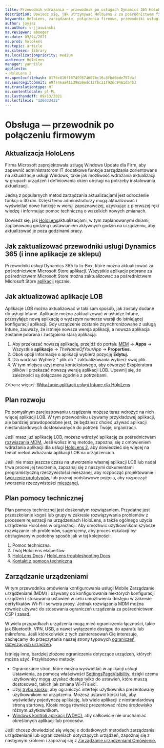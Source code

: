 ```yaml
---
title: Przewodnik wdrażania — przewodnik po usługach Dynamics 365 HoloLens 2 połączonych firmowo — obsługa
description: Dowiedz się, jak utrzymywać HoloLens 2 za pośrednictwem firmowej sieci połączonej za pomocą przewodników usługi Dynamics 365.
keywords: HoloLens, zarządzanie, połączenia firmowe, przewodniki usługi Dynamics 365, AAD, Azure AD, MDM, Mobile Zarządzanie urządzeniami
author: joyjaz
ms.author: v-jjaswinski
ms.reviewer: aboeger
ms.date: 03/24/2021
ms.prod: hololens
ms.topic: article
ms.sitesec: library
ms.localizationpriority: medium
audience: HoloLens
manager: yannisle
appliesto:
- HoloLens 2
ms.openlocfilehash: 0176e816f167499574607bc16c8fbd6bde757daf
ms.sourcegitcommit: e9f746aa41139859edc12fbc21f926c9461da4b3
ms.translationtype: MT
ms.contentlocale: pl-PL
ms.lasthandoff: 09/13/2021
ms.locfileid: "126033432"
---
```

# <a name="maintain---corporate-connected-guide"></a>Obsługa — przewodnik po połączeniu firmowym

## <a name="update-hololens"></a>Aktualizacja HoloLens

Firma Microsoft zaprojektowała usługę Windows Update dla Firm, aby zapewnić administratorom IT dodatkowe funkcje zarządzania zorientowane na aktualizacje usługi Windows, takie jak możliwość wdrażania aktualizacji w grupach urządzeń i definiowania okien obsługi na potrzeby instalowania aktualizacji.

Jedną z popularnych metod zarządzania aktualizacjami jest odroczenie funkcji o 30 dni. Dzięki temu administratorzy mogą aktualizować i wyświetlać nowe funkcje w wersji zapoznawczej, uzyskując z pierwszej ręki wiedzę i informując pomoc techniczną o wszelkich nowych zmianach.

Dowiedz się, jak [HoloLens](/hololens/hololens-updates)aktualizacjami, w tym zaplanowanymi dniami, zaplanowaną godziną i ustawianiem aktywnych godzin na urządzeniu, aby aktualizować je poza godzinami pracy.

## <a name="how-to-update-dynamics-365-guides-and-other-store-apps"></a>Jak zaktualizować przewodniki usługi Dynamics 365 (i inne aplikacje ze sklepu)

Przewodniki usługi Dynamics 365 to In-Box, które można aktualizować za pośrednictwem Microsoft Store aplikacji. Wszystkie aplikacje pobrane za pośrednictwem Microsoft Store można zaktualizować za pośrednictwem Microsoft Store [aplikacji](/hololens/holographic-store-apps#update-apps) ręcznie.

## <a name="how-to-update-lob-apps"></a>Jak aktualizować aplikacje LOB

Aplikacje LOB można aktualizować w taki sam sposób, jak zostały dodane do usługi Intune. Aplikacje można zaktualizować w usłudze Intune, przesyłając nową aplikację o wyższym numerze wersji do istniejącej konfiguracji aplikacji. Gdy urządzenie zostanie zsynchronizowane z usługą Intune, zauważy, że istnieje nowsza wersja aplikacji, a nowsza aplikacja zostanie pobrana i zastąpiona starą aplikacją.

1. Aby przekazać nowszą aplikację, przejdź do portalu [MEM](https://endpoint.microsoft.com/#home)  ->  **Apps** -> Wszystkie **aplikacje**  ->  *TheNameOfYourApp*  ->  **Properties.**
2. Obok opcji Informacje o aplikacji wybierz pozycję **Edytuj.**
3. Dla wartości Wybierz &quot; plik do &quot; zaktualizowania wybierz swój plik.
4. W tym miejscu użyj menu kontekstowego, aby otworzyć Eksploratora plików i przekazać nowszą wersję aplikacji LOB. Upewnij się, że zależności są dołączane zgodnie z potrzebami.

Zobacz więcej: [Wdrażanie aplikacji usługi Intune dla HoloLens](/hololens/app-deploy-intune)

## <a name="development-plan"></a>Plan rozwoju

Po pomyślnym zarejestrowaniu urządzenia możesz teraz wdrożyć na nich więcej aplikacji LOB. W tym przewodniku używamy przykładowej aplikacji, ale bardziej prawdopodobne jest, że będziesz chcieć używać aplikacji niestandardowych dostosowanych do potrzeb Twojej organizacji.

Jeśli masz już aplikację LOB, możesz wdrożyć aplikację za pośrednictwem [rozwiązania MDM.](/hololens/app-deploy-intune) Jeśli wolisz inną metodę, zapoznaj się z omówieniem wdrażania aplikacji dla usługi [HoloLens 2,](/hololens/app-deploy-overview) aby dowiedzieć się więcej na temat metod wdrażania aplikacji LOB na urządzeniach.

Jeśli nie masz jeszcze czasu na utworzenie własnej aplikacji LOB lub nadal trwa proces jej tworzenia, zapoznaj się z naszymi dokumentami programistyczną rzeczywistości mieszanej, aby rozpocząć projektowanie i [tworzenie prototypów,](/windows/mixed-reality/design/design) lub poznaj podstawowe pojęcia, aby rozpocząć tworzenie rzeczywistości [mieszanej.](/windows/mixed-reality/discover/get-started-with-mr)

## <a name="support-plan"></a>Plan pomocy technicznej

Plan pomocy technicznej jest doskonałym rozwiązaniem. Przydatne jest przeszkolenie kogoś lub grupy w zakresie rozwiązywania problemów z procesem rejestracji na urządzeniach HoloLens, a także ogólnego użycia urządzenia HoloLens w organizacji. Aby umożliwić użytkownikom szybsze rozwiązanie ich problemów, sugerujemy, aby proces eskalacji był obsługiwany w podobny sposób jak w tej kolejności:

1. Pomoc techniczna.
2. Twój HoloLens ekspertów
3. [HoloLens Docs](/hololens/)  /  [HoloLens troubleshooting Docs](/hololens/hololens-troubleshooting)
4. [Kontakt z pomocą techniczną](https://support.serviceshub.microsoft.com/supportforbusiness/create?sapId=e9391227-fa6d-927b-0fff-f96288631b8f)

## <a name="device-management"></a>Zarządzanie urządzeniami

W tym przewodniku omówienia konfigurowania usługi Mobile Zarządzanie urządzeniami (MDM) i używany do konfigurowania niektórych konfiguracji urządzeń i stosowania ustawień w celu umożliwienia dostępu w zakresie certyfikatów Wi-Fi i serwera proxy. Jednak rozwiązania MDM można również używać do stosowania ograniczeń urządzenia za pośrednictwem CSP i zasad.

W wielu przypadkach urządzenia mogą mieć ograniczenia łączności, takie jak Bluetooth, VPN, USB, a nawet wyłączenie dostępu do aparatu lub mikrofonu. Jeśli którekolwiek z tych zainteresowań Cię interesuje, zachęcamy do przeczytania naszej strony typowych [ograniczeń dotyczących urządzeń](/hololens/hololens-common-device-restrictions).

Istnieją inne, bardziej złożone ograniczenia dotyczące urządzeń, których można użyć. Przykładowe metody:

- Ograniczanie stron, które można wyświetlać w aplikacji usługi Ustawienia, za pomocą właściwości [SettingsPageVisibility](/hololens/settings-uri-list), dzięki czemu użytkownicy mogą uzyskać dostęp tylko do ustawień, które muszą dostosować, takich jak zmiana Wi-Fi sieci.
- Użyj [trybu kiosku,](/hololens/hololens-kiosk) aby ograniczyć interfejs użytkownika prezentowany użytkownikom na urządzeniu. Możesz ustawić kioski tak, aby wyświetlały pojedynczą aplikację, lub wiele aplikacji z niestandardową stroną startową. Kioski mogą również prezentować różne środowisko różnym użytkownikom.
- [Windows kontroli aplikacji (WDAC),](/hololens/windows-defender-application-control-wdac) aby całkowicie nie uruchamiać określonych aplikacji lub procesów.

Jeśli chcesz dowiedzieć się więcej o dodatkowych metodach zarządzania urządzeniami lub ograniczeniach dotyczących urządzeń, zapoznaj się z następnym krokiem i zapoznaj się z [Zarządzanie urządzeniami Omówienie.](/hololens/hololens-csp-policy-overview)





